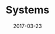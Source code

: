 ---
title: "Systems"
date: 2017-03-23
publishdate: 2017-03-24

domain:
  - name: "systems.com.my"
    hosting: "gmail"
    email:
    - name: "accounts  -Systems"
      email: "accounts@systems.com.my"
      status: "Active"
      login: "2020/10/14 18:31:00"
      usage: "0.08"
    - name: "aptan -"
      email: "aptan@systems.com.my"
      status: "Suspended"
      login: "2017/03/05 22:35:36"
      usage: "1.42"
    - name: "gs loh"
      email: "gsloh@systems.com.my"
      status: "Suspended"
      login: "2015/06/17 00:05:57"
      usage: "0.0"
    - name: "gsg -"
      email: "gsg@systems.com.my"
      status: "Active"
      login: "2016/09/22 23:35:41"
      usage: "0.0"
    - name: "joanne -"
      email: "joanne@systems.com.my"
      status: "Active"
      login: "2021/11/21 22:26:06"
      usage: "11.26"
    - name: "leelm -"
      email: "leelm@systems.com.my"
      status: "Active"
      login: "2020/10/27 21:20:43"
      usage: "3.2"
    - name: "MF Chan"
      email: "mfchan@systems.com.my"
      status: "Active"
      login: "2022/05/23 06:35:22"
      usage: "14.2"
    - name: "office ."
      email: "1Office@systems.com.my"
      status: "Active"
      login: "2016/05/31 11:01:21"
      usage: "3.36"
    - name: "office incoming ."
      email: "office_incoming@systems.com.my"
      status: "Active"
      login: "2016/06/10 07:45:06"
      usage: "16.18"
    - name: "penang -"
      email: "penang@systems.com.my"
      status: "Active"
      login: "2021/10/26 02:51:29"
      usage: "3.33"
    - name: "shchoo -"
      email: "shchoo@systems.com.my"
      status: "Active"
      login: "2017/05/12 09:15:38"
      usage: "0.8"
    - name: "Shinajii Sdn Bhd"
      email: "shinajii@systems.com.my"
      status: "Active"
      login: "2022/05/26 01:51:37"
      usage: "0.0"
---